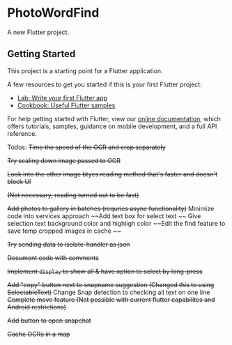 # PhotoWordFind

A new Flutter project.

## Getting Started

This project is a starting point for a Flutter application.

A few resources to get you started if this is your first Flutter project:

- [Lab: Write your first Flutter app](https://flutter.dev/docs/get-started/codelab)
- [Cookbook: Useful Flutter samples](https://flutter.dev/docs/cookbook)

For help getting started with Flutter, view our
[online documentation](https://flutter.dev/docs), which offers tutorials,
samples, guidance on mobile development, and a full API reference.

Todos: 
~~Time the speed of the OCR and crop separately~~

~~Try scaling down image passed to OCR~~

~~Look into the other image btyes reading method that's faster and doesn't block UI~~

~~(Not necessary, reading turned out to be fast)~~

~~Add photos to gallery in batches (requries async functionality)~~
Minimize code into services approach 
~~Add text box for select text ~~
Give selection text background color and highligh color
~~Edit the find feature to save temp cropped images in cache ~~

~~Try sending data to isolate-handler as json~~

~~Document code with comments~~

~~Implement `display` to show all & have option to select by long-press~~

~~Add "copy" button next to snapname suggestion (Changed this to using SelectableText)~~
Change Snap detection to checking all text on one line 
~~Complete move feature (Not possible with current flutter capabilites and Android restrictions)~~

~~Add button to open snapchat~~

~~Cache OCRs in a map~~
